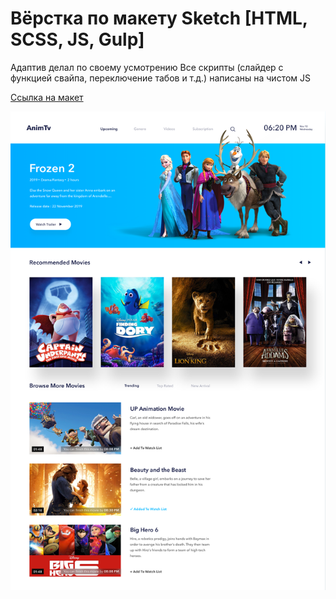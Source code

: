 # Вёрстка по макету Sketch [HTML, SCSS, JS, Gulp]

Адаптив делал по своему усмотрению
Все скрипты (слайдер с функцией свайпа, переключение табов и т.д.) написаны на чистом JS

[Ссылка на макет](https://inspect.ceros.com/view/283d9e2b658f44c5b1e6e30aa0cb95e0/90767180/inspect/)

 ![](app/layout/layout.png)
